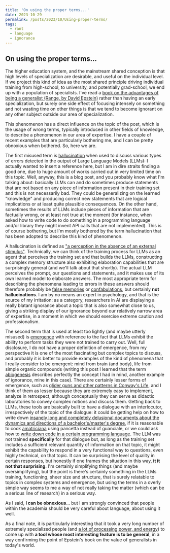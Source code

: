 ```yaml
---
title: 'On using the proper terms...'
date: 2023-10-29
permalink: /posts/2023/10/Using-proper-terms/
tags:
  - rant
  - language
  - ignorance
---
```


## On using the proper terms...

The higher education system, and the mainstream shared conception is that high levels of specialization are desirable, and useful on the individual level. If we project this kind of idea as the most shared principle driving individual training from high-school, to university, and potentially grad-school, we end up with a population of specialists. I've read a [book on the advantages of being a generalist (Range, by David Epstein)](https://davidepstein.com/the-range/) rather than having an early specialization, but surely one side effect of focusing intensely on something and not wasting time on other things is that we tend to become ignorant on any other subject outside our area of specialization.

This phenomenon has a direct influence on the topic of the post, which is the usage of wrong terms, typically introduced in other fields of knowledge, to describe a phenomenon in our area of expertise. I have a couple of recent examples that are particularly bothering me, and I can be pretty obnoxious when bothered. So, here we are.

The first misused term is [hallucination](https://en.wikipedia.org/wiki/Hallucination) when used to discuss various types of errors detected in the output of Large Language Models (LLMs): I actually wanted to insert a reference here, but I am in dire straits finding a good one, due to huge amount of works carried out in very limited time on this topic. Well, anyway, this is a blog post, and you probably know what I'm talking about: basically LLMs can and do sometimes produce statements that are not based on any piece of information present in their training set and this is not necessarily bad. They could be generalizing on the learned "knowledge" and producing correct new statements that are logical implications or at least quite plausible consequences. On the other hand, sometimes the results of LLMs include pieces of information that are factually wrong, or at least not true at the moment (for instance, when asked how to write code to do something in a programming language and/or library they might invent API calls that are not implemented). This is of course bothering, but I'm mostly bothered by the term hallucination that has been adopted to describe this kind of phenomenon.

A hallucination is defined as ["a perception in the absence of an external stimulus"](https://en.wikipedia.org/wiki/Hallucination). Technically, we can think of the training process for LLMs as an agent that perceives the training set and that builds the LLMs, constructing a complex memory structure also exhibiting elaboration capabilities that are surprisingly general (and we'll talk about that shortly). The actual LLM perceives the prompt, our questions and statements, and it makes use of its own learned model to elaborate answers. The most appropriate term for describing the phenomena leading to errors in these answers should therefore probably be [false memories](https://en.wikipedia.org/wiki/False_memory) or [confabulations](https://en.wikipedia.org/wiki/Confabulation), but certainly __not hallucinations__. I am by no means an expert in psychology, and that is the source of my irritation: as a category, researchers in AI are displaying a really blatant ignorance about a topic that is also somewhat close to us, giving a striking display of our ignorance beyond our relatively narrow area of expertise, in a moment in which we should exercise extreme caution and professionalism.

The second term that is used at least too lightly (and maybe utterly misused) is [emergence](https://en.wikipedia.org/wiki/Emergence) with reference to the fact that LLMs exhibit the ability to perform tasks they were not trained to carry out. Well, full disclosure, I do not have a proper definition of emergence, from my perspective it is one of the most fascinating but complex topics to discuss, and probably it is better to provide examples of the kind of phenomena that I really consider to be emergent: mind from brain (and body), life from simple organic compounds (writing this post I learned that the term [abiogenesis](https://en.wikipedia.org/wiki/Abiogenesis) describes perfectly the concept I had in mind, another example of ignorance, mine in this case). There are certainly lesser forms of emergence, such as [glider guns and other patterns in Conway's Life](https://en.wikipedia.org/wiki/Conway%27s_Game_of_Life), and I think of them as lesser because they are extremely easy to implement, analyze in retrospect, although conceptually they can serve as didactic laboratories to convey complex notions and discuss them. Getting back to LLMs, these tools are basically built to have a dialogue with an interlocutor, irrespectively of the topic of the dialogue: it could be getting help on how to write down [insanely long and completely delusional documents about the dynamics and directions of a bachelor's/master's degree](https://www.anvur.it/wp-content/uploads/2023/02/Schema-Rapporto-Riesame-Ciclico_CdS_2023_02_21.pdf), if it is reasonable to cook [amatriciana](https://en.wikipedia.org/wiki/Amatriciana_sauce) using pancetta instead of guanciale, or we could ask how to [write down code in a certain programming language](https://ai.meta.com/blog/code-llama-large-language-model-coding/). The LLM was not trained __specifically__ for that dialogue but, as long as the training set includes a sufficient relevant quantity of information on that topic, it might exhibit the capability to respond in a very functional way to questions, even highly technical, on that topic. It can be surprising the level of quality in certain responses, but honestly if one frames the situation in this way, __it it not that surprising__. I'm certainly simplifying things (and maybe oversimplifying), but the point is there's certainly something in the LLMs training, functioning, sheer size and structure, that is surely relatable to topics in complex systems and emergence, but using the terms in a overly simple way seems to me a way of not really taking the matter (which can be a serious line of research) in a serious way.

As I said, __I can be obnoxious__... but I am strongly convinced that people within the academia should be very careful about language, about using it well.

As a final note, it is particularly interesting that it took a very long number of extremely specialized people (and [a lot of processing power, and energy](https://www.statista.com/statistics/1384401/energy-use-when-training-llm-models/)) to come up with __a tool whose most interesting feature is to be general__, in a way confirming the point of Epstein's book on the value of generalists in today's world.